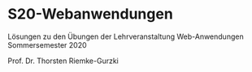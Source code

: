 # S20-Webanwendungen

Lösungen zu den Übungen der Lehrveranstaltung Web-Anwendungen Sommersemester 2020

Prof. Dr. Thorsten Riemke-Gurzki
